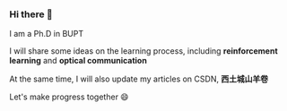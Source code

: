 ### Hi there 👋

<!--
**fxyang-bupt/fxyang-bupt** is a ✨ _special_ ✨ repository because its `README.md` (this file) appears on your GitHub profile.

Here are some ideas to get you started:

- 🔭 I’m currently working on ...
- 🌱 I’m currently learning ...
- 👯 I’m looking to collaborate on ...
- 🤔 I’m looking for help with ...
- 💬 Ask me about ...
- 📫 How to reach me: ...
- 😄 Pronouns: ...
- ⚡ Fun fact: ...
-->

I am a Ph.D in BUPT

I will share some ideas on the learning process, including **reinforcement learning** and **optical communication**

At the same time, I will also update my articles on CSDN, **西土城山羊卷**

Let's make progress together 😄
